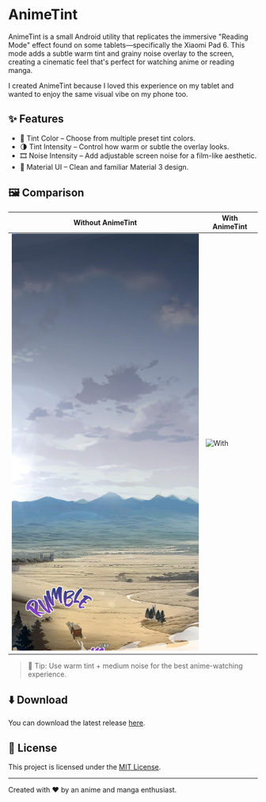 # AnimeTint

AnimeTint is a small Android utility that replicates the immersive "Reading Mode" effect found on some tablets—specifically the Xiaomi Pad 6. This mode adds a subtle warm tint and grainy noise overlay to the screen, creating a cinematic feel that's perfect for watching anime or reading manga.

I created AnimeTint because I loved this experience on my tablet and wanted to enjoy the same visual vibe on my phone too.

## ✨ Features

- 🎨 Tint Color – Choose from multiple preset tint colors.
- 🌗 Tint Intensity – Control how warm or subtle the overlay looks.
- 🎞️ Noise Intensity – Add adjustable screen noise for a film-like aesthetic.
- 🧱 Material UI – Clean and familiar Material 3 design.

## 🖼️ Comparison

| Without AnimeTint | With AnimeTint |
|-------------------|----------------|
| ![Without](.github/readme_images/without_animetint.png) | ![With](.github/readme_images/with_animetint.png) |

> 📸 Tip: Use warm tint + medium noise for the best anime-watching experience.

## ⬇️ Download

You can download the latest release [here](https://github.com/yourusername/animetint/releases).

## 📃 License

This project is licensed under the [MIT License](LICENSE).

---

Created with ❤️ by an anime and manga enthusiast.
